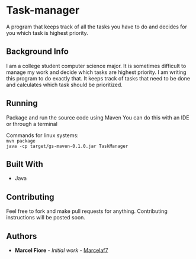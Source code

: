 # Task-manager

A program that keeps track of all the tasks you have to do and decides for you which task is highest priority.

## Background Info

I am a college student computer science major. It is sometimes difficult to manage my work and decide which tasks are highest priority. I am writing this program to do exactly that. It keeps track of tasks that need to be done and calculates which task should be prioritized.

## Running

Package and run the source code using Maven
You can do this with an IDE or through a terminal

Commands for linux systems:  
`mvn package`  
`java -cp target/gs-maven-0.1.0.jar TaskManager`

## Built With

* Java

## Contributing

Feel free to fork and make pull requests for anything. Contributing instructions will be posted soon.

## Authors

* **Marcel Fiore** - *Initial work* - [Marcelaf7](https://github.com/marcelaf7)
